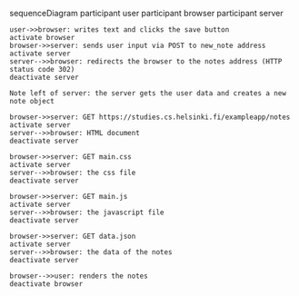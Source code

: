 sequenceDiagram
    participant user
    participant browser
    participant server

    user->>browser: writes text and clicks the save button
    activate browser
    browser->>server: sends user input via POST to new_note address
    activate server
    server-->>browser: redirects the browser to the notes address (HTTP status code 302)
    deactivate server

    Note left of server: the server gets the user data and creates a new note object

    browser->>server: GET https://studies.cs.helsinki.fi/exampleapp/notes
    activate server
    server-->>browser: HTML document
    deactivate server

    browser->>server: GET main.css
    activate server
    server-->>browser: the css file
    deactivate server

    browser->>server: GET main.js
    activate server
    server-->>browser: the javascript file
    deactivate server

    browser->>server: GET data.json 
    activate server
    server-->>browser: the data of the notes
    deactivate server

    browser-->>user: renders the notes
    deactivate browser
